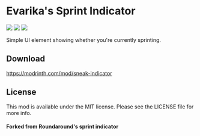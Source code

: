 # Evarika's Sprint Indicator

<img src="https://img.shields.io/badge/Loader-Fabric-%23313e51?style=for-the-badge"/>
<img src="https://img.shields.io/badge/MC-1.20%20|%201.19--1.19.4-%23313e51?style=for-the-badge"/>
<img src="https://img.shields.io/badge/Side-Client-%23313e51?style=for-the-badge"/>

Simple UI element showing whether you're currently sprinting.

## Download

https://modrinth.com/mod/sneak-indicator

## License

This mod is available under the MIT license. Please see the LICENSE file for more info.

#### Forked from Roundaround's sprint indicator